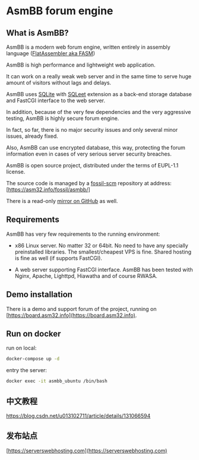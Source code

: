 # AsmBB forum engine

## What is AsmBB?

AsmBB is a modern web forum engine, written entirely in assembly language
([FlatAssembler aka FASM](https://flatassembler.net))

AsmBB is high performance and lightweight web application.

It can work on a really weak web server and in the same time to serve huge
amount of visitors without lags and delays.

AsmBB uses [SQLite](https://sqlite.org) with [SQLeet](https://github.com/resilar/sqleet) extension
as a back-end storage database and FastCGI interface to the web server.

In addition, because of the very few dependencies and the very aggressive testing,
AsmBB is highly secure forum engine.

In fact, so far, there is no major security issues and
only several minor issues, already fixed.

Also, AsmBB can use encrypted database, this way, protecting the forum information even
in cases of very serious server security breaches.

AsmBB is open source project, distributed under the terms of EUPL-1.1 license.

The source code is managed by a [fossil-scm](https://fossil-scm.org/) repository at
address: [https://asm32.info/fossil/asmbb/]

There is a read-only [mirror on GitHub](https://github.com/johnfound/asmbb) as well.

## Requirements

AsmBB has very few requirements to the running environment:

- x86 Linux server. No matter 32 or 64bit. No need to have any specially preinstalled libraries.
  The smallest/cheapest VPS is fine. Shared hosting is fine as well (if supports FastCGI).

- A web server supporting FastCGI interface.
  AsmBB has been tested with Nginx, Apache, Lighttpd, Hiawatha and of course RWASA.

## Demo installation

There is a demo and support forum of the project, running on [https://board.asm32.info](https://board.asm32.info).

## Run on docker

run on local:

```bash
docker-compose up -d
```

entry the server:

```bash
docker exec -it asmbb_ubuntu /bin/bash
```

## 中文教程

https://blog.csdn.net/u013102711/article/details/131066594

## 发布站点

[https://serverswebhosting.com](https://serverswebhosting.com)